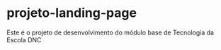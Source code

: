 # projeto-landing-page
Este é o projeto de desenvolvimento do módulo base de Tecnologia da Escola DNC
